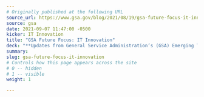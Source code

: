 ```yaml
---
# Originally published at the following URL
source_url: https://www.gsa.gov/blog/2021/08/19/gsa-future-focus-it-innovation
source: gsa
date: 2021-09-07 11:47:00 -0500
kicker: IT Innovation
title: "GSA Future Focus: IT Innovation"
deck: "**Updates from General Service Administration’s (GSA) Emerging Technology office**&mdash;Learn more about creating a successful IT innovation program for your agency."
summary:
slug: gsa-future-focus-it-innovation
# Controls how this page appears across the site
# 0 -- hidden
# 1 -- visible
weight: 1

---
```

